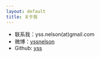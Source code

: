 ```yaml
---
layout: default
title: 关于我
---
```

* 联系我：yss.nelson(at)gmail.com
* 微博：[yssnelson](http://weibo.com/yssnelson)
* Github: [yss](http://github.com/yss)
